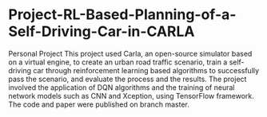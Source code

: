 # Project-RL-Based-Planning-of-a-Self-Driving-Car-in-CARLA
Personal Project
This project used Carla, an open-source simulator based on a virtual engine, to create an urban road traffic scenario, train a self-driving car through reinforcement learning based algorithms to successfully pass the scenario, and evaluate the process and the results. The project involved the application of DQN algorithms and the training of neural network models such as CNN and Xception, using TensorFlow framework. The code and paper were published on branch master.
